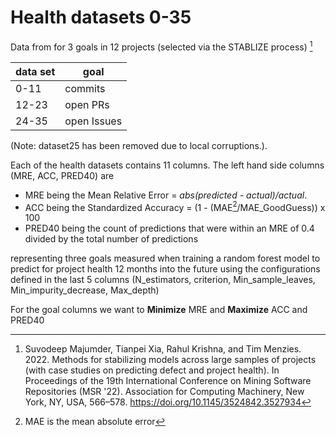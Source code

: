 # Health datasets 0-35

Data from for 3 goals in 12   projects (selected via the STABLIZE process) [^suv]

[^suv]: Suvodeep Majumder, Tianpei Xia, Rahul Krishna, and Tim Menzies. 2022. Methods for stabilizing models across large samples of projects (with case studies on predicting defect and project health). In Proceedings of the 19th International Conference on Mining Software Repositories (MSR '22). Association for Computing Machinery, New York, NY, USA, 566–578. https://doi.org/10.1145/3524842.3527934

|data set | goal|
|----------|-----|
| 0-11 | commits |
| 12-23 | open PRs | 
| 24-35 | open Issues | 

(Note: dataset25 has been removed due to local corruptions.).

Each of the health datasets contains 11 columns.
The left hand side  columns (MRE, ACC, PRED40) are

- MRE being the Mean Relative Error = _abs(predicted - actual)/actual_.
- ACC being the Standardized Accuracy =  (1 - (MAE[^mae]/MAE_GoodGuess)) x 100
- PRED40 being the count of predictions that were within an MRE of 0.4 divided by the total number of predictions

[^mae]: MAE is the mean absolute error 
 
representing three goals measured when training a random forest model to predict for project health 12 months into the future using the configurations defined in the last 5 columns (N_estimators, criterion, Min_sample_leaves, Min_impurity_decrease, Max_depth) 

For the goal columns we want to **Minimize** MRE and **Maximize** ACC and PRED40
